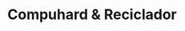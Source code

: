 ---
title: "Compuhard & Reciclador"
url: /tlalnepantla/compuhard-und-reciclador/
shop: ordenador
---